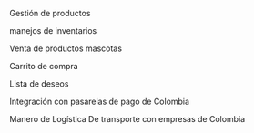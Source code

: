 Gestión de productos

manejos de inventarios

Venta de productos mascotas

Carrito de compra

Lista de deseos

Integración con pasarelas de pago de Colombia

Manero de Logística De transporte con empresas de Colombia
